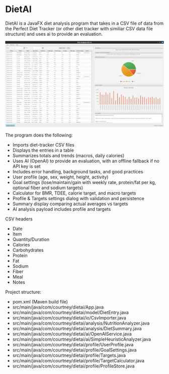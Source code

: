 # DietAI
DietAI is a JavaFX diet analysis program that takes in a CSV file of data from the Perfect Diet Tracker (or other diet tracker with similiar CSV data file structure) and uses ai to provide an evaluation. 

[![Click for larger image](https://github.com/dean-703/dietai/blob/main/DietGuru600.png?raw=true)](https://github.com/dean-703/dietai/blob/main/DietGuru.png?raw=true)

The program does the following:

- Imports diet-tracker CSV files
- Displays the entries in a table
- Summarizes totals and trends (macros, daily calories)
- Uses AI (OpenAI) to provide an evaluation, with an offline fallback if no API key is set
- Includes error handling, background tasks, and good practices
- User profile (age, sex, weight, height, activity)
- Goal settings (lose/maintain/gain with weekly rate, protein/fat per kg, optional fiber and sodium targets)
- Calculator for BMR, TDEE, calorie target, and macro targets
- Profile & Targets settings dialog with validation and persistence
- Summary display comparing actual averages vs targets
- AI analysis payload includes profile and targets

CSV headers
- Date
- Item
- Quantity/Duration
- Calories
- Carbohydrates
- Protein
- Fat
- Sodium
- Fiber
- Meal
- Notes

Project structure:
- pom.xml (Maven build file)
- src/main/java/com/courtney/dietai/App.java
- src/main/java/com/courtney/dietai/model/DietEntry.java
- src/main/java/com/courtney/dietai/io/CsvImporter.java
- src/main/java/com/courtney/dietai/analysis/NutritionAnalyzer.java
- src/main/java/com/courtney/dietai/analysis/DietSummary.java
- src/main/java/com/courtney/dietai/ai/OpenAIService.java
- src/main/java/com/courtney/dietai/ai/SimpleHeuristicAnalyzer.java
- src/main/java/com/courtney/dietai/profile/UserProfile.java
- src/main/java/com/courtney/dietai/profile/GoalSettings.java
- src/main/java/com/courtney/dietai/profile/Targets.java
- src/main/java/com/courtney/dietai/profile/TargetCalculator.java
- src/main/java/com/courtney/dietai/profile/ProfileStore.java

